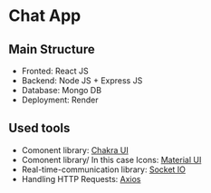 # Chat App

## Main Structure

- Fronted: React JS
- Backend: Node JS + Express JS
- Database: Mongo DB
- Deployment: Render

## Used tools

- Comonent library: [Chakra UI](https://chakra-ui.com/)
- Comonent library/ In this case Icons: [Material UI](https://mui.com/)
- Real-time-communication library: [Socket IO](https://socket.io/)
- Handling HTTP Requests: [Axios](https://axios-http.com/)
